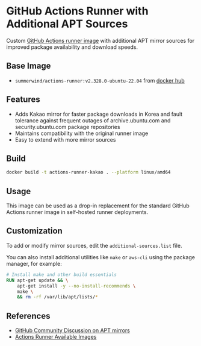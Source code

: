 # GitHub Actions Runner with Additional APT Sources

Custom [GitHub Actions runner image](https://github.com/actions/actions-runner-controller/tree/master/runner) with additional APT mirror sources for improved package availability and download speeds.

## Base Image

- `summerwind/actions-runner:v2.328.0-ubuntu-22.04` from [docker hub](https://hub.docker.com/r/summerwind/actions-runner/tags)

## Features

- Adds Kakao mirror for faster package downloads in Korea and fault tolerance against frequent outages of archive.ubuntu.com and security.ubuntu.com package repositories
- Maintains compatibility with the original runner image
- Easy to extend with more mirror sources

## Build

```bash
docker build -t actions-runner-kakao . --platform linux/amd64
```

## Usage

This image can be used as a drop-in replacement for the standard GitHub Actions runner image in self-hosted runner deployments.

## Customization

To add or modify mirror sources, edit the `additional-sources.list` file.

You can also install additional utilities like `make` or `aws-cli` using the package manager, for example:

```dockerfile
# Install make and other build essentials
RUN apt-get update && \
    apt-get install -y --no-install-recommends \
    make \
    && rm -rf /var/lib/apt/lists/*
```

## References

- [GitHub Community Discussion on APT mirrors](https://github.com/orgs/community/discussions/160684)
- [Actions Runner Available Images](https://github.com/actions/runner-images?tab=readme-ov-file#available-images)
